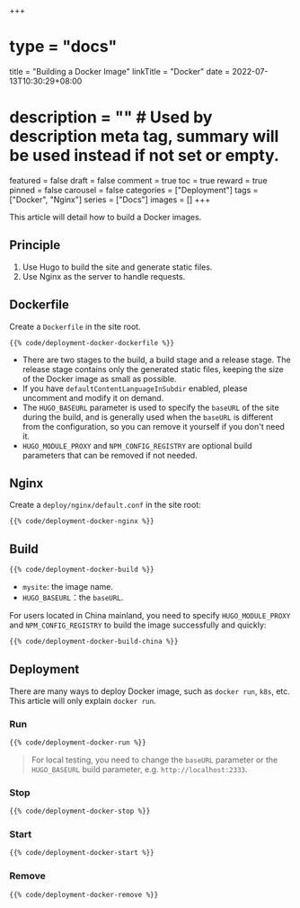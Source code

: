 +++
# type = "docs"
title = "Building a Docker Image"
linkTitle = "Docker"
date = 2022-07-13T10:30:29+08:00
# description = "" # Used by description meta tag, summary will be used instead if not set or empty.
featured = false
draft = false
comment = true
toc = true
reward = true
pinned = false
carousel = false
categories = ["Deployment"]
tags = ["Docker", "Nginx"]
series = ["Docs"]
images = []
+++

This article will detail how to build a Docker images.

<!--more-->

## Principle

1. Use Hugo to build the site and generate static files.
1. Use Nginx as the server to handle requests.

## Dockerfile

Create a `Dockerfile` in the site root.

```docker {title="Dockerfile"}
{{% code/deployment-docker-dockerfile %}}
```

- There are two stages to the build, a build stage and a release stage. The release stage contains only the generated static files, keeping the size of the Docker image as small as possible.
- If you have `defaultContentLanguageInSubdir` enabled, please uncomment and modify it on demand.
- The `HUGO_BASEURL` parameter is used to specify the `baseURL` of the site during the build, and is generally used when the `baseURL` is different from the configuration, so you can remove it yourself if you don't need it.
- `HUGO_MODULE_PROXY` and `NPM_CONFIG_REGISTRY` are optional build parameters that can be removed if not needed.

## Nginx

Create a `deploy/nginx/default.conf` in the site root:

```nginx {title="deploy/nginx/default.conf"}
{{% code/deployment-docker-nginx %}}
```

## Build

```bash
{{% code/deployment-docker-build %}}
```

- `mysite`: the image name.
- `HUGO_BASEURL`：the `baseURL`.

For users located in China mainland, you need to specify `HUGO_MODULE_PROXY` and `NPM_CONFIG_REGISTRY` to build the image successfully and quickly:

```bash
{{% code/deployment-docker-build-china %}}
```

## Deployment

There are many ways to deploy Docker image, such as `docker run`, `k8s`, etc. This article will only explain `docker run`.

### Run

```bash
{{% code/deployment-docker-run %}}
```

> For local testing, you need to change the `baseURL` parameter or the `HUGO_BASEURL` build parameter, e.g. `http://localhost:2333`.

### Stop

```bash
{{% code/deployment-docker-stop %}}
```

### Start

```bash
{{% code/deployment-docker-start %}}
```

### Remove

```bash
{{% code/deployment-docker-remove %}}
```

